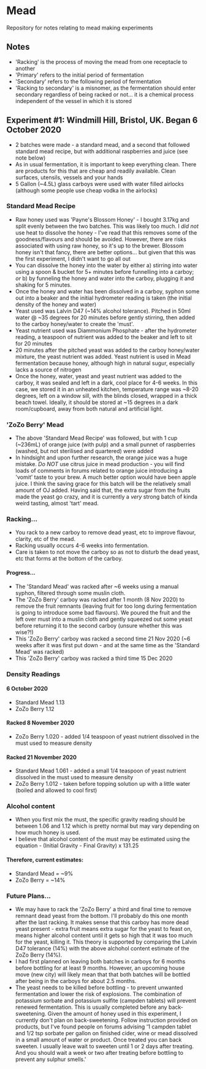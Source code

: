 # Mead
Repository for notes relating to mead making experiments

## Notes

* 'Racking' is the process of moving the mead from one receptacle to another
* 'Primary' refers to the initial period of fermentation
* 'Secondary' refers to the following period of fermentation
* 'Racking to secondary' is a misnomer, as the fermentation should enter secondary regardless of being racked or not... it is a chemical process independent of the vessel in which it is stored

## Experiment #1:  Windmill Hill, Bristol, UK.  Began 6 October 2020
* 2 batches were made - a standard mead, and a second that followed standard mead recipe, but with additional raspberries and juice (see note below)
* As in usual fermentation, it is important to keep everything clean. There are products for this that are cheap and readily available.  Clean surfaces, utensils, vessels and your hands
* 5 Gallon (~4.5L) glass carboys were used with water filled airlocks (although some people use cheap vodka in the airlocks)

### Standard Mead Recipe
* Raw honey used was 'Payne's Blossom Honey' - I bought 3.17kg and split evenly between the two batches.  This was likely too much.  I *did not* use heat to dissolve the honey - I've read that this removes some of the goodness/flavours and should be avoided.  However, there are risks associated with using raw honey, so it's up to the brewer.  Blossom honey isn't that fancy, there are better options... but given that this was the first experiment, I didn't want to go all out 
* You can dissolve the honey into the water by either a) stirring into water using a spoon & bucket for 5+ minutes before funnelling into a carboy; *or* b) by funneling the honey and water into the carboy, plugging it and shaking for 5 minutes.  
* Once the honey and water has been dissolved in a carboy, syphon some out into a beaker and the initial hydrometer reading is taken (the initial density of the honey and water)
* Yeast used was Lalvin D47 (~14% alcohol tolerance).  Pitched in 50ml water @ ~35 degrees for 20 minutes before gently stirring, then added to the carboy honey/water to create the 'must'.
* Yeast nutrient used was Diammonium Phosphate - after the hydrometer reading, a teaspoon of nutrient was added to the beaker and left to sit for 20 minutes
* 20 minutes after the pitched yeast was added to the carboy honey/water mixture, the yeast nutrient was added.  Yeast nutrient is used in Mead fermentation because honey, although high in natural sugur, especially lacks a source of nitrogen
* Once the honey, water, yeast and yeast nutrient was added to the carboy, it was sealed and left in a dark, cool place for 4-6 weeks.  In this case, we stored it in an unheated kitchen, temperature range was ~8-20 degrees, left on a window sill, with the blinds closed, wrapped in a thick beach towel.  Ideally, it should be stored at ~15 degrees in a dark room/cupboard, away from both natural and artificial light.  

### 'ZoZo Berry' Mead
* The above 'Standard Mead Recipe' was followed, but with 1 cup (~236mL) of orange juice (with pulp) and a small punnet of raspberries (washed, but not sterilised and quartered) were added
* In hindsight and upon further research, the orange juice was a huge mistake. *Do NOT* use citrus juice in mead production - you will find loads of comments in forums related to orange juice introducing a 'vomit' taste to your brew. A much better option would have been apple juice.   I think the saving grace for this batch will be the relatively small amount of OJ added. Having said that, the extra sugar from the fruits made the yeast go crazy, and it is currently a *very* strong batch of kinda weird tasting, almost 'tart' mead.

### Racking...
* You rack to a new carboy to remove dead yeast, etc to improve flavour, clarity, etc of the mead.  
* Racking usually occurs 4-6 weeks into fermentation.
* Care is taken to not move the carboy so as not to disturb the dead yeast, etc that forms at the bottom of the carboy.  

#### Progress...
* The 'Standard Mead' was racked after ~6 weeks using a manual syphon, filtered through some muslin cloth.  
* The 'ZoZo Berry' carboy was racked after 1 month (8 Nov 2020) to remove the fruit remnants (leaving fruit for too long during fermentation is going to introduce some bad flavours). We poured the fruit and the left over must into a muslin cloth and gently squeezed out some yeast before returning it to the second carboy (unsure whether this was wise?!)
* This 'ZoZo Berry' carboy was racked a second time 21 Nov 2020 (~6 weeks after it was first put down - and at the same time as the 'Standard Mead' was racked) 
* This 'ZoZo Berry' carboy was racked a third time 15 Dec 2020

### Density Readings

#### 6 October 2020 
* Standard Mead 1.13
* ZoZo Berry  1.12

#### Racked 8 November 2020
* ZoZo Berry 1.020 - added 1/4 teaspoon of yeast nutrient dissolved in the must used to measure density

#### Racked 21 November 2020
* Standard Mead 1.061 - added a small 1/4 teaspoon of yeast nutrient dissolved in the must used to measure density
* ZoZo Berry  1.012 - taken before topping solution up with a little water (boiled and allowed to cool first)

### Alcohol content
* When you first mix the must, the specific gravity reading should be between 1.06 and 1.12 which is pretty normal but may vary depending on how much honey is used.
* I believe that alcohol content of the must may be estimated using the equation - (Initial Gravity - Final Gravity) x 131.25

#### Therefore, current estimates:
* Standard Mead = ~9%
* ZoZo Berry  = ~14%

### Future Plans...
* We may have to rack the 'ZoZo Berry' a third and final time to remove remnant dead yeast from the bottom. I'll probably do this one month after the last racking.  It makes sense that this carboy has more dead yeast present - extra fruit means extra sugar for the yeast to feast on, means higher alcohol content until it gets so high that it was too much for the yeast, killing it.  This theory is supported by comparing the Lalvin D47 tolerance (14%) with the above alchohol content estimate of the ZoZo Berry (14%).  
* I had first planned on leaving both batches in carboys for 6 months before bottling for at least 9 months.  However, an upcoming house move (new city) will likely mean that that both batches will be bottled after being in the carboys for about 2.5 months.  
* The yeast needs to be killed before bottling - to prevent unwanted fermentation and lower the risk of explosions.  The combination of potassium sorbate and potassium sulfite (campden tablets) will prevent renewed fermentation.  This is usually completed before any back-sweetening.  Given the amount of honey used in this experiment, I currently don't plan on back-sweetening.  Follow instruction provided on products, but I've found people on forums advising '1 campden tablet and 1/2 tsp sorbate per gallon on finished cider, wine or mead dissolved in a small amount of water or product. Once treated you can back sweeten. I usually leave wait to sweeten until 1 or 2 days after treating. And you should wait a week or two after treating before bottling to prevent any sulphur smells.'












